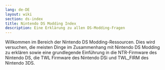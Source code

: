 ```yaml
---
lang: de-DE
layout: wiki
section: ds-index
title: Nintendo DS Modding Index
description: Eine Erklärung zu allen DS-Modding-Fragen
---
```


Willkommen im Bereich der Nintendo DS Modding-Ressourcen. Dies wird versuchen, die meisten Dinge im Zusammenhang mit Nintendo DS Modding zu erklären sowie eine grundlegende Einführung in die NTR-Firmware des Nintendo DS, die TWL Firmware des Nintendo DSi und TWL_FIRM des Nintendo 3DS.
